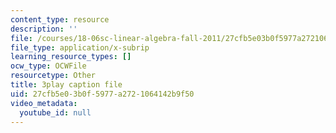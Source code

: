 ```yaml
---
content_type: resource
description: ''
file: /courses/18-06sc-linear-algebra-fall-2011/27cfb5e03b0f5977a2721064142b9f50_pz3zyUO2gpM.vtt
file_type: application/x-subrip
learning_resource_types: []
ocw_type: OCWFile
resourcetype: Other
title: 3play caption file
uid: 27cfb5e0-3b0f-5977-a272-1064142b9f50
video_metadata:
  youtube_id: null
---
```

